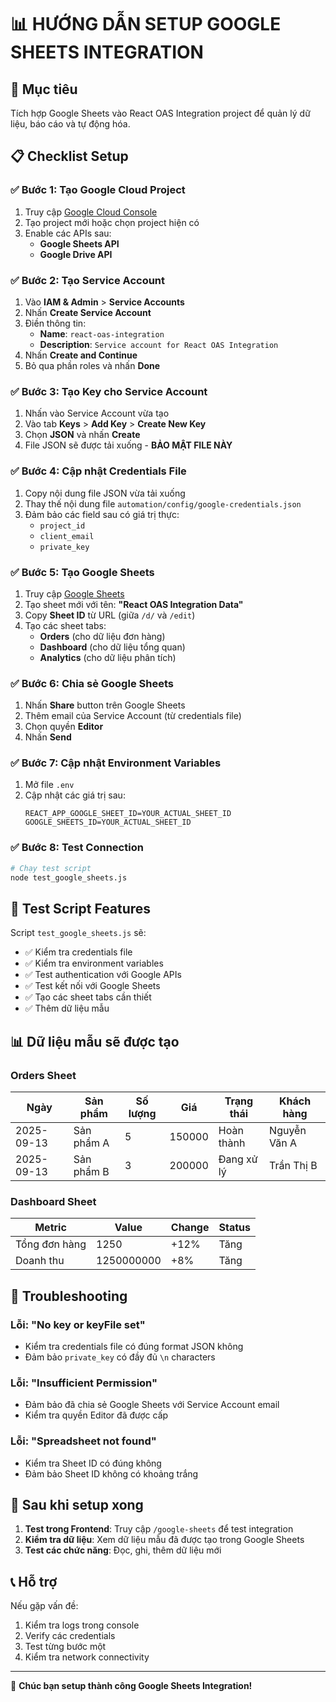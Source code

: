 # 📊 HƯỚNG DẪN SETUP GOOGLE SHEETS INTEGRATION

## 🎯 Mục tiêu

Tích hợp Google Sheets vào React OAS Integration project để quản lý dữ liệu, báo cáo và tự động hóa.

## 📋 Checklist Setup

### ✅ Bước 1: Tạo Google Cloud Project

1. Truy cập [Google Cloud Console](https://console.cloud.google.com/)
2. Tạo project mới hoặc chọn project hiện có
3. Enable các APIs sau:
   - **Google Sheets API**
   - **Google Drive API**

### ✅ Bước 2: Tạo Service Account

1. Vào **IAM & Admin** > **Service Accounts**
2. Nhấn **Create Service Account**
3. Điền thông tin:
   - **Name**: `react-oas-integration`
   - **Description**: `Service account for React OAS Integration`
4. Nhấn **Create and Continue**
5. Bỏ qua phần roles và nhấn **Done**

### ✅ Bước 3: Tạo Key cho Service Account

1. Nhấn vào Service Account vừa tạo
2. Vào tab **Keys** > **Add Key** > **Create New Key**
3. Chọn **JSON** và nhấn **Create**
4. File JSON sẽ được tải xuống - **BẢO MẬT FILE NÀY**

### ✅ Bước 4: Cập nhật Credentials File

1. Copy nội dung file JSON vừa tải xuống
2. Thay thế nội dung file `automation/config/google-credentials.json`
3. Đảm bảo các field sau có giá trị thực:
   - `project_id`
   - `client_email`
   - `private_key`

### ✅ Bước 5: Tạo Google Sheets

1. Truy cập [Google Sheets](https://sheets.google.com)
2. Tạo sheet mới với tên: **"React OAS Integration Data"**
3. Copy **Sheet ID** từ URL (giữa `/d/` và `/edit`)
4. Tạo các sheet tabs:
   - **Orders** (cho dữ liệu đơn hàng)
   - **Dashboard** (cho dữ liệu tổng quan)
   - **Analytics** (cho dữ liệu phân tích)

### ✅ Bước 6: Chia sẻ Google Sheets

1. Nhấn **Share** button trên Google Sheets
2. Thêm email của Service Account (từ credentials file)
3. Chọn quyền **Editor**
4. Nhấn **Send**

### ✅ Bước 7: Cập nhật Environment Variables

1. Mở file `.env`
2. Cập nhật các giá trị sau:
   ```env
   REACT_APP_GOOGLE_SHEET_ID=YOUR_ACTUAL_SHEET_ID
   GOOGLE_SHEETS_ID=YOUR_ACTUAL_SHEET_ID
   ```

### ✅ Bước 8: Test Connection

```bash
# Chạy test script
node test_google_sheets.js
```

## 🧪 Test Script Features

Script `test_google_sheets.js` sẽ:

- ✅ Kiểm tra credentials file
- ✅ Kiểm tra environment variables
- ✅ Test authentication với Google APIs
- ✅ Test kết nối với Google Sheets
- ✅ Tạo các sheet tabs cần thiết
- ✅ Thêm dữ liệu mẫu

## 📊 Dữ liệu mẫu sẽ được tạo

### Orders Sheet

| Ngày       | Sản phẩm   | Số lượng | Giá    | Trạng thái | Khách hàng   |
| ---------- | ---------- | -------- | ------ | ---------- | ------------ |
| 2025-09-13 | Sản phẩm A | 5        | 150000 | Hoàn thành | Nguyễn Văn A |
| 2025-09-13 | Sản phẩm B | 3        | 200000 | Đang xử lý | Trần Thị B   |

### Dashboard Sheet

| Metric        | Value      | Change | Status |
| ------------- | ---------- | ------ | ------ |
| Tổng đơn hàng | 1250       | +12%   | Tăng   |
| Doanh thu     | 1250000000 | +8%    | Tăng   |

## 🔧 Troubleshooting

### Lỗi: "No key or keyFile set"

- Kiểm tra credentials file có đúng format JSON không
- Đảm bảo `private_key` có đầy đủ `\n` characters

### Lỗi: "Insufficient Permission"

- Đảm bảo đã chia sẻ Google Sheets với Service Account email
- Kiểm tra quyền Editor đã được cấp

### Lỗi: "Spreadsheet not found"

- Kiểm tra Sheet ID có đúng không
- Đảm bảo Sheet ID không có khoảng trắng

## 🚀 Sau khi setup xong

1. **Test trong Frontend**: Truy cập `/google-sheets` để test integration
2. **Kiểm tra dữ liệu**: Xem dữ liệu mẫu đã được tạo trong Google Sheets
3. **Test các chức năng**: Đọc, ghi, thêm dữ liệu mới

## 📞 Hỗ trợ

Nếu gặp vấn đề:

1. Kiểm tra logs trong console
2. Verify các credentials
3. Test từng bước một
4. Kiểm tra network connectivity

---

🎉 **Chúc bạn setup thành công Google Sheets Integration!**
